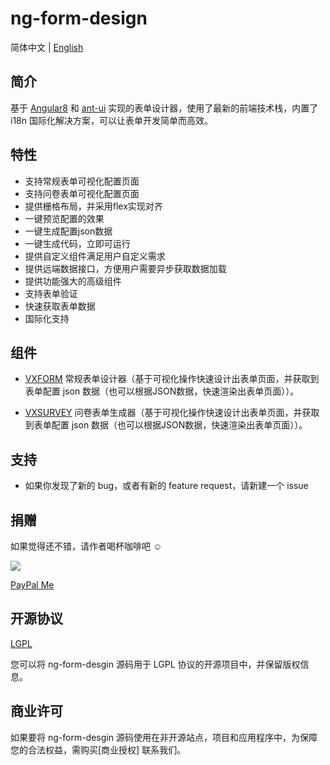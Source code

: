 # ng-form-design

简体中文 | [English](./README.md)

## 简介

基于 [Angular8](https://angular.io) 和 [ant-ui](https://github.com/NG-ZORRO/ng-zorro-antd) 实现的表单设计器，使用了最新的前端技术栈，内置了 i18n 国际化解决方案，可以让表单开发简单而高效。


## 特性

* 支持常规表单可视化配置页面
* 支持问卷表单可视化配置页面
* 提供栅格布局，并采用flex实现对齐
* 一键预览配置的效果
* 一键生成配置json数据
* 一键生成代码，立即可运行
* 提供自定义组件满足用户自定义需求
* 提供远端数据接口，方便用户需要异步获取数据加载
* 提供功能强大的高级组件
* 支持表单验证
* 快速获取表单数据
* 国际化支持

## 组件

- [VXFORM](http://docs.form.xiaoyaoji.cn/zh/guide/making-form.html) 常规表单设计器（基于可视化操作快速设计出表单页面，并获取到表单配置 json 数据（也可以根据JSON数据，快速渲染出表单页面））。

- [VXSURVEY](http://docs.form.xiaoyaoji.cn/zh/guide/generate-form.html) 问卷表单生成器（基于可视化操作快速设计出表单页面，并获取到表单配置 json 数据（也可以根据JSON数据，快速渲染出表单页面））。

## 支持

* 如果你发现了新的 bug，或者有新的 feature request，请新建一个 issue

## 捐赠 

如果觉得还不错，请作者喝杯咖啡吧 ☺

![](https://github.com/dasaoyu/ng-form-design/blob/master/src/assets/images/wechat.jpg)

[PayPal Me](https://paypal.me/gavinzhulei)


## 开源协议

[LGPL](https://opensource.org/licenses/LGPL-3.0)

您可以将 ng-form-desgin 源码用于 LGPL 协议的开源项目中，并保留版权信息。

## 商业许可

如果要将 ng-form-desgin 源码使用在非开源站点，项目和应用程序中，为保障您的合法权益，需购买[商业授权] 联系我们。
